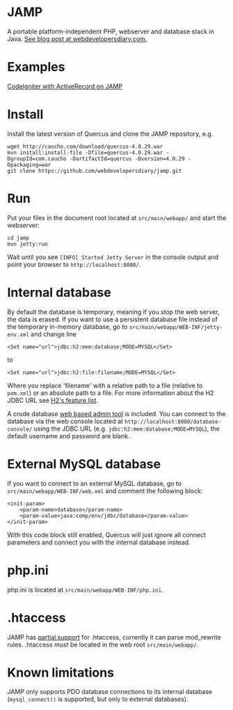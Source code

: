 JAMP
====
A portable platform-independent PHP, webserver and database stack in Java.
[See blog post at webdevelopersdiary.com.](http://www.webdevelopersdiary.com/1/post/2012/07/jamp-an-ultra-portable-php-web-server-and-database-stack-in-java.html)

Examples
========
[CodeIgniter with ActiveRecord on JAMP](http://www.webdevelopersdiary.com/1/post/2012/07/run-code-igniter-on-h2-database-engine-using-pdo-and-quercus.html)

Install
=======
Install the latest version of Quercus and clone the JAMP repository, e.g.

	wget http://caucho.com/download/quercus-4.0.29.war
	mvn install:install-file -Dfile=quercus-4.0.29.war -DgroupId=com.caucho -DartifactId=quercus -Dversion=4.0.29 -Dpackaging=war
	git clone https://github.com/webdevelopersdiary/jamp.git

Run
===
Put your files in the document root located at `src/main/webapp/` and start the webserver:

	cd jamp
	mvn jetty:run

Wait until you see `[INFO] Started Jetty Server` in the console output and point your browser to `http://localhost:8080/`.

Internal database
===================
By default the database is temporary, meaning if you stop the web server, the data is erased.
If you want to use a persistent database file instead of the temporary in-memory database,
go to `src/main/webapp/WEB-INF/jetty-env.xml` and change line

	<Set name="url">jdbc:h2:mem:database;MODE=MYSQL</Set>


to

	<Set name="url">jdbc:h2:file:filename;MODE=MYSQL</Set>

Where you replace 'filename' with a relative path to a file
(relative to `pom.xml`) or an absolute path to a file.
For more information about the H2 JDBC URL see
[H2's feature list](http://www.h2database.com/html/features.html#database_url).

A crude database [web based admin tool](http://www.h2database.com/html/quickstart.html?highlight=login&search=Login#firstFound)
is included. You can connect to the database via the web console located at
`http://localhost:8080/database-console/` using the JDBC URL (e.g. `jdbc:h2:mem:database;MODE=MYSQL`),
the default username and password are blank.

External MySQL database
=======================
If you want to connect to an external MySQL database, go to `src/main/webapp/WEB-INF/web.xml`
and comment the following block:

	<init-param>
		<param-name>database</param-name>
		<param-value>java:comp/env/jdbc/database</param-value>
	</init-param>

With this code block still enabled, Quercus will just ignore all connect parameters
and connect you with the internal database instead.

php.ini
=======
php.ini is located at `src/main/webapp/WEB-INF/php.ini`.

.htaccess
=========
JAMP has [partial support](http://urlrewritefilter.googlecode.com/svn/trunk/src/doc/manual/4.0/index.html#footer)
for .htaccess, currently it can parse mod_rewrite rules.
.htaccess *must* be located in the web root `src/main/webapp/`.

Known limitations
=================
JAMP only supports PDO database connections to its internal database
(`mysql_connect()` is supported, but only to external databases).
